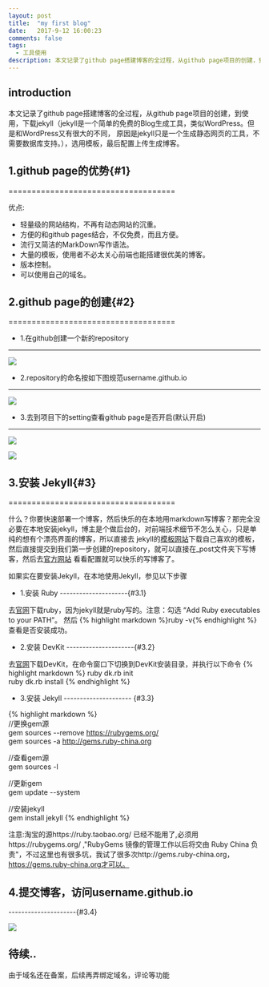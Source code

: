 ```yaml
---
layout: post
title:  "my first blog"
date:   2017-9-12 16:00:23
comments: false
tags:
  - 工具使用
description: 本文记录了github page搭建博客的全过程，从github page项目的创建，到使用，下载jekyll（jekyll是一个简单的免费的Blog生成工具，类似WordPress。但是和WordPress又有很大的不同，原因是jekyll只是一个生成静态网页的工具，不需要数据库
---
```

## introduction

本文记录了github page搭建博客的全过程，从github page项目的创建，到使用，下载jekyll（jekyll是一个简单的免费的Blog生成工具，类似WordPress。但是和WordPress又有很大的不同，
原因是jekyll只是一个生成静态网页的工具，不需要数据库支持。），选用模板，最后配置上传生成博客。

## 1.github page的优势{#1}
====================================

优点:
* 轻量级的网站结构，不再有动态网站的沉重。
* 方便的和github pages结合，不仅免费，而且方便。
* 流行又简洁的MarkDown写作语法。
* 大量的模板，使用者不必太关心前端也能搭建很优美的博客。
* 版本控制。
* 可以使用自己的域名。

## 2.github page的创建{#2}
====================================

- 1.在github创建一个新的repository
---------------------
![](https://bo07997.github.io/myBlog/styles/images/Blog/firstBlog/1.jpg)  

- 2.repository的命名按如下图规范username.github.io
---------------------
![](https://bo07997.github.io/myBlog/styles/images/Blog/firstBlog/2.jpg)  

- 3.去到项目下的setting查看github page是否开启(默认开启)
---------------------
![](https://bo07997.github.io/myBlog/styles/images/Blog/firstBlog/3.jpg)  

![](https://bo07997.github.io/myBlog/styles/images/Blog/firstBlog/4.jpg)  

## 3.安装 Jekyll{#3}
====================================

什么？你要快速部署一个博客，然后快乐的在本地用markdown写博客？那完全没必要在本地安装jekyll，博主是个做后台的，对前端技术细节不怎么关心，只是单纯的想有个漂亮界面的博客，所以直接去
jekyll的[模板网站](http://jekyllthemes.org/)下载自己喜欢的模板，然后直接提交到我们第一步创建的repository，就可以直接在_post文件夹下写博客，然后去[官方网站](http://jekyll.com.cn/)
看看配置就可以快乐的写博客了。

如果实在要安装Jekyll，在本地使用Jekyll，参见以下步骤
- 1.安装 Ruby
---------------------{#3.1}

去[官网](http://rubyinstaller.org/downloads/)下载ruby，因为jekyll就是ruby写的。注意：勾选 “Add Ruby executables to your PATH”。
然后 {% highlight markdown %}ruby -v{% endhighlight %} 查看是否安装成功。

- 2.安装 DevKit
---------------------{#3.2}

去[官网](http://rubyinstaller.org/downloads/)下载DevKit，在命令窗口下切换到DevKit安装目录，并执行以下命令
{% highlight markdown %}
ruby dk.rb init  
ruby dk.rb install
{% endhighlight %} 

- 3.安装 Jekyll 
--------------------- {#3.3}

{% highlight markdown %}  
//更换gem源  
gem sources --remove https://rubygems.org/  
gem sources -a http://gems.ruby-china.org  
	
//查看gem源  
gem sources -l  
	
//更新gem  
gem update --system 
	
//安装jekyll  
gem install jekyll
{% endhighlight %} 
 
注意:淘宝的源https://ruby.taobao.org/ 已经不能用了,必须用https://rubygems.org/  ,"RubyGems 镜像的管理工作以后将交由 Ruby China 负责"，不过这里也有很多坑，我试了很多次http://gems.ruby-china.org，https://gems.ruby-china.org才可以。

## 4.提交博客，访问username.github.io
---------------------{#3.4}

![](https://bo07997.github.io/myBlog/styles/images/Blog/firstBlog/5.jpg)  

## 待续..

由于域名还在备案，后续再弄绑定域名，评论等功能
